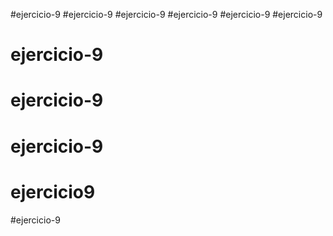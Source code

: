 #ejercicio-9
#ejercicio-9
#ejercicio-9
#ejercicio-9
#ejercicio-9
#ejercicio-9
# ejercicio-9
# ejercicio-9
# ejercicio-9
# ejercicio9
#ejercicio-9
